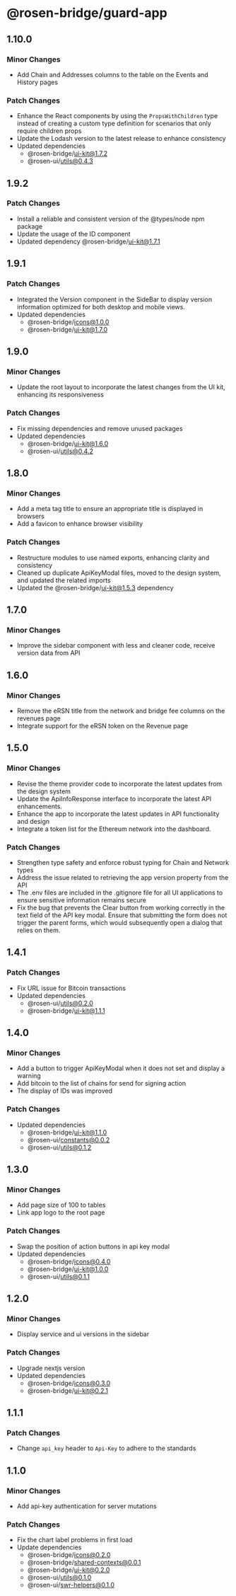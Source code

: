 # @rosen-bridge/guard-app

## 1.10.0

### Minor Changes

- Add Chain and Addresses columns to the table on the Events and History pages

### Patch Changes

- Enhance the React components by using the `PropsWithChildren` type instead of creating a custom type definition for scenarios that only require children props
- Update the Lodash version to the latest release to enhance consistency
- Updated dependencies
  - @rosen-bridge/ui-kit@1.7.2
  - @rosen-ui/utils@0.4.3

## 1.9.2

### Patch Changes

- Install a reliable and consistent version of the @types/node npm package
- Update the usage of the ID component
- Updated dependency @rosen-bridge/ui-kit@1.7.1

## 1.9.1

### Patch Changes

- Integrated the Version component in the SideBar to display version information optimized for both desktop and mobile views.
- Updated dependencies
  - @rosen-bridge/icons@1.0.0
  - @rosen-bridge/ui-kit@1.7.0

## 1.9.0

### Minor Changes

- Update the root layout to incorporate the latest changes from the UI kit, enhancing its responsiveness

### Patch Changes

- Fix missing dependencies and remove unused packages
- Updated dependencies
  - @rosen-bridge/ui-kit@1.6.0
  - @rosen-ui/utils@0.4.2

## 1.8.0

### Minor Changes

- Add a meta tag title to ensure an appropriate title is displayed in browsers
- Add a favicon to enhance browser visibility

### Patch Changes

- Restructure modules to use named exports, enhancing clarity and consistency
- Cleaned up duplicate ApiKeyModal files, moved to the design system, and updated the related imports
- Updated the @rosen-bridge/ui-kit@1.5.3 dependency

## 1.7.0

### Minor Changes

- Improve the sidebar component with less and cleaner code, receive version data from API

## 1.6.0

### Minor Changes

- Remove the eRSN title from the network and bridge fee columns on the revenues page
- Integrate support for the eRSN token on the Revenue page

## 1.5.0

### Minor Changes

- Revise the theme provider code to incorporate the latest updates from the design system
- Update the ApiInfoResponse interface to incorporate the latest API enhancements.
- Enhance the app to incorporate the latest updates in API functionality and design
- Integrate a token list for the Ethereum network into the dashboard.

### Patch Changes

- Strengthen type safety and enforce robust typing for Chain and Network types
- Address the issue related to retrieving the app version property from the API
- The .env files are included in the .gitignore file for all UI applications to ensure sensitive information remains secure
- Fix the bug that prevents the Clear button from working correctly in the text field of the API key modal. Ensure that submitting the form does not trigger the parent forms, which would subsequently open a dialog that relies on them.

## 1.4.1

### Patch Changes

- Fix URL issue for Bitcoin transactions
- Updated dependencies
  - @rosen-ui/utils@0.2.0
  - @rosen-bridge/ui-kit@1.1.1

## 1.4.0

### Minor Changes

- Add a button to trigger ApiKeyModal when it does not set and display a warning
- Add bitcoin to the list of chains for send for signing action
- The display of IDs was improved

### Patch Changes

- Updated dependencies
  - @rosen-bridge/ui-kit@1.1.0
  - @rosen-ui/constants@0.0.2
  - @rosen-ui/utils@0.1.2

## 1.3.0

### Minor Changes

- Add page size of 100 to tables
- Link app logo to the root page

### Patch Changes

- Swap the position of action buttons in api key modal
- Updated dependencies
  - @rosen-bridge/icons@0.4.0
  - @rosen-bridge/ui-kit@1.0.0
  - @rosen-ui/utils@0.1.1

## 1.2.0

### Minor Changes

- Display service and ui versions in the sidebar

### Patch Changes

- Upgrade nextjs version
- Updated dependencies
  - @rosen-bridge/icons@0.3.0
  - @rosen-bridge/ui-kit@0.2.1

## 1.1.1

### Patch Changes

- Change `api_key` header to `Api-Key` to adhere to the standards

## 1.1.0

### Minor Changes

- Add api-key authentication for server mutations

### Patch Changes

- Fix the chart label problems in first load
- Update dependencies
  - @rosen-bridge/icons@0.2.0
  - @rosen-bridge/shared-contexts@0.0.1
  - @rosen-bridge/ui-kit@0.2.0
  - @rosen-ui/utils@0.1.0
  - @rosen-ui/swr-helpers@0.1.0
